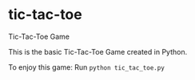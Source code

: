# tic-tac-toe
Tic-Tac-Toe Game

This is the basic Tic-Tac-Toe Game created in Python.

To enjoy this game:
Run ```python tic_tac_toe.py```
